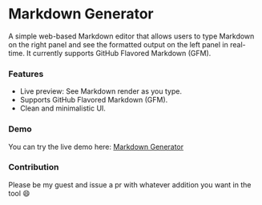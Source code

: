 # Markdown Generator  

A simple web-based Markdown editor that allows users to type Markdown on the right panel and see the formatted output on the left panel in real-time. It currently supports GitHub Flavored Markdown (GFM).  

### Features  
- Live preview: See Markdown render as you type.  
- Supports GitHub Flavored Markdown (GFM).  
- Clean and minimalistic UI.  

### Demo  
You can try the live demo here: [Markdown Generator](https://markdown-generator-six.vercel.app/)  

### Contribution  

Please be my guest and issue a pr with whatever addition you want in the tool :smile:

